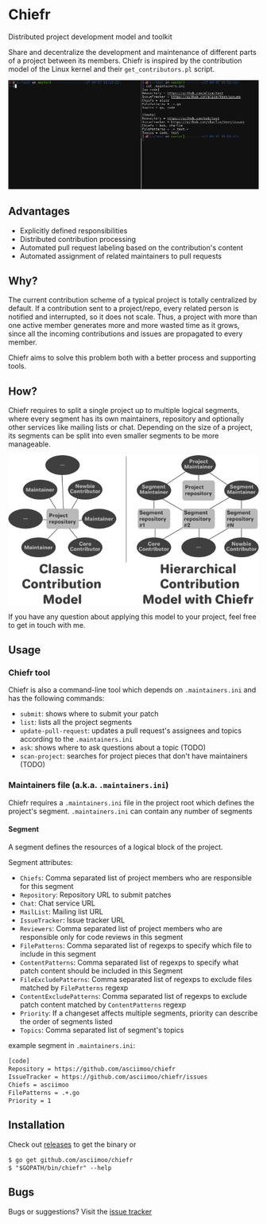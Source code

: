 # Chiefr

Distributed project development model and toolkit

Share and decentralize the development and maintenance of different parts of a project between its members.
Chiefr is inspired by the contribution model of the Linux kernel and their `get_contributors.pl` script.

![Chiefr workflow](docs/images/chiefr_example.gif)


## Advantages

 - Explicitly defined responsibilities
 - Distributed contribution processing
 - Automated pull request labeling based on the contribution's content
 - Automated assignment of related maintainers to pull requests


## Why?

The current contribution scheme of a typical project is totally centralized by default.
If a contribution sent to a project/repo, every related person is notified and interrupted, so it does not scale.
Thus, a project with more than one active member generates more and more wasted time as it grows,
since all the incoming contributions and issues are propagated to every member.

Chiefr aims to solve this problem both with a better process and supporting tools.


## How?

Chiefr requires to split a single project up to multiple logical segments, where every segment has its
own maintainers, repository and optionally other services like mailing lists or chat. Depending on the size
of a project, its segments can be split into even smaller segments to be more manageable.


![Chiefr workflow](docs/images/chiefr_workflow.png)


If you have any question about applying this model to your project, feel free to get in touch with me.


## Usage

### Chiefr tool

Chiefr is also a command-line tool which depends on `.maintainers.ini` and has the following commands:
 - `submit`: shows where to submit your patch
 - `list`: lists all the project segments
 - `update-pull-request`: updates a pull request's assignees and topics according to the `.maintainers.ini`
 - `ask`: shows where to ask questions about a topic (TODO)
 - `scan-project`: searches for project pieces that don't have maintainers (TODO)


### Maintainers file (a.k.a. `.maintainers.ini`)

Chiefr requires a `.maintainers.ini` file in the project root which defines the project's segment.
`.maintainers.ini` can contain any number of segments


#### Segment

A segment defines the resources of a logical block of the project.

Segment attributes:
 - `Chiefs`: Comma separated list of project members who are responsible for this segment
 - `Repository`: Repository URL to submit patches
 - `Chat`: Chat service URL
 - `MailList`: Mailing list URL
 - `IssueTracker`: Issue tracker URL
 - `Reviewers`: Comma separated list of project members who are responsible only for code reviews in this segment
 - `FilePatterns`: Comma separated list of regexps to specify which file to include in this segment
 - `ContentPatterns`: Comma separated list of regexps to specify what patch content should be included in this Segment
 - `FileExcludePatterns`: Comma separated list of regexps to exclude files matched by `FilePatterns` regexp
 - `ContentExcludePatterns`: Comma separated list of regexps to exclude patch content matched by `ContentPatterns` regexp
 - `Priority`: If a changeset affects multiple segments, priority can describe the order of segments listed
 - `Topics`: Comma separated list of segment's topics

example segment in `.maintainers.ini`:
```
[code]
Repository = https://github.com/asciimoo/chiefr
IssueTracker = https://github.com/asciimoo/chiefr/issues
Chiefs = asciimoo
FilePatterns = .+.go
Priority = 1
```


## Installation


Check out [releases](https://github.com/asciimoo/chiefr/releases/latest) to get the binary or

```
$ go get github.com/asciimoo/chiefr
$ "$GOPATH/bin/chiefr" --help
```


## Bugs

Bugs or suggestions? Visit the [issue tracker](https://github.com/asciimoo/chiefr/issues)
